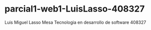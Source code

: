 # parcial1-web1-LuisLasso-408327
Luis Miguel Lasso Mesa
Tecnologia en desarrollo de software
408327
